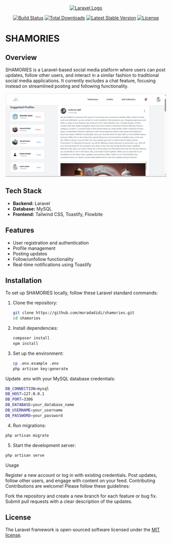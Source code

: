<p align="center"><a href="https://laravel.com" target="_blank"><img src="https://raw.githubusercontent.com/laravel/art/master/logo-lockup/5%20SVG/2%20CMYK/1%20Full%20Color/laravel-logolockup-cmyk-red.svg" width="400" alt="Laravel Logo"></a></p>

<p align="center">
<a href="https://github.com/laravel/framework/actions"><img src="https://github.com/laravel/framework/workflows/tests/badge.svg" alt="Build Status"></a>
<a href="https://packagist.org/packages/laravel/framework"><img src="https://img.shields.io/packagist/dt/laravel/framework" alt="Total Downloads"></a>
<a href="https://packagist.org/packages/laravel/framework"><img src="https://img.shields.io/packagist/v/laravel/framework" alt="Latest Stable Version"></a>
<a href="https://packagist.org/packages/laravel/framework"><img src="https://img.shields.io/packagist/l/laravel/framework" alt="License"></a>
</p>

# SHAMORIES

## Overview

SHAMORIES is a Laravel-based social media platform where users can post updates, follow other users, and interact in a similar fashion to traditional social media applications. It currently excludes a chat feature, focusing instead on streamlined posting and following functionality.

<p align="center">
  <img src="assets/interface.png" alt="SHAMORIES Interface" width="600">
</p>

## Tech Stack

- **Backend:** Laravel 
- **Database:** MySQL
- **Frontend:** Tailwind CSS, Toastify, Flowbite

## Features

- User registration and authentication
- Profile management
- Posting updates
- Follow/unfollow functionality
- Real-time notifications using Toastify

## Installation

To set up SHAMORIES locally, follow these Laravel standard commands:

1. Clone the repository:
   ```bash
   git clone https://github.com/moradadidi/shamories.git
   cd shamories

2. Install dependencies:
    ```bash
    composer install
    npm install

3. Set up the environment:
    ```bash
    cp .env.example .env
    php artisan key:generate

Update .env with your MySQL database credentials:
```bash
DB_CONNECTION=mysql
DB_HOST=127.0.0.1
DB_PORT=3306
DB_DATABASE=your_database_name
DB_USERNAME=your_username
DB_PASSWORD=your_password
```
4. Run migrations:
```bash
php artisan migrate
```

5. Start the development server:
```bash
php artisan serve
```

Usage

Register a new account or log in with existing credentials.
Post updates, follow other users, and engage with content on your feed.
Contributing
Contributions are welcome! Please follow these guidelines:

Fork the repository and create a new branch for each feature or bug fix.
Submit pull requests with a clear description of the updates.

## License

The Laravel framework is open-sourced software licensed under the [MIT license](https://opensource.org/licenses/MIT).
